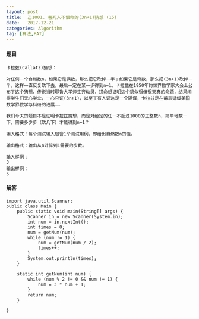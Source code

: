 ```yaml
---
layout: post
title:  乙1001. 害死人不偿命的(3n+1)猜想 (15)
date:   2017-12-21
categories: Algorithm
tag: [算法,PAT]
---
```

 

#### 题目 ####
 
	卡拉兹(Callatz)猜想：
	
	对任何一个自然数n，如果它是偶数，那么把它砍掉一半；如果它是奇数，那么把(3n+1)砍掉一半。这样一直反复砍下去，最后一定在某一步得到n=1。卡拉兹在1950年的世界数学家大会上公布了这个猜想，传说当时耶鲁大学师生齐动员，拼命想证明这个貌似很傻很天真的命题，结果闹得学生们无心学业，一心只证(3n+1)，以至于有人说这是一个阴谋，卡拉兹是在蓄意延缓美国数学界教学与科研的进展……
	
	我们今天的题目不是证明卡拉兹猜想，而是对给定的任一不超过1000的正整数n，简单地数一下，需要多少步（砍几下）才能得到n=1？
	
	输入格式：每个测试输入包含1个测试用例，即给出自然数n的值。
	
	输出格式：输出从n计算到1需要的步数。
	
	输入样例：
	3
	输出样例：
	5

#### 解答 ####

	import java.util.Scanner;
	public class Main {
		public static void main(String[] args) {
			Scanner in = new Scanner(System.in);
			int num = in.nextInt();
			int times = 0;
			num = getNum(num);
			while (num != 1) {
				num = getNum(num / 2);
				times++;
			}
			System.out.println(times);
		}
	
		static int getNum(int num) {
			while (num % 2 != 0 && num != 1) {
				num = 3 * num + 1;
			}
			return num;
		}
	
	}

 



